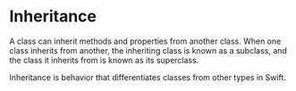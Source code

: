 # Inheritance

A class can inherit methods and properties from another class. When one class inherits from another, the inheriting class is known as a subclass, and the class it inherits from is known as its superclass.

Inheritance is behavior that differentiates classes from other types in Swift.
